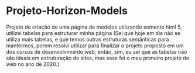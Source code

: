# Projeto-Horizon-Models
 Projeto de criação de uma página de modelos utilizando somente html 5, utilizei tabelas para estruturar minha página (Sei que hoje em dia não se utiliza mais tabelas, e que temos outras estruturas semânticas para mantermos, porem resolvi utilizar para finalizar o projeto proposto em um dos cursos de desenvolvimento web, então, sim, eu sei que as tabelas não são ideais em estruturação de sites, mas esse foi o meu primeiro projeto de web no ano de 2020.)
